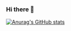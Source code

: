 ### Hi there 👋

[![Anurag's GitHub stats](https://github-readme-stats.vercel.app/api?username=aregpetrosyan&count_private=true)](https://github.com/anuraghazra/github-readme-stats)

<!--
**aregpetrosyan/aregpetrosyan** is a ✨ _special_ ✨ repository because its `README.md` (this file) appears on your GitHub profile.

Here are some ideas to get you started:

- 🔭 I’m currently working on ...
- 🌱 I’m currently learning ...
- 👯 I’m looking to collaborate on ...
- 🤔 I’m looking for help with ...
- 💬 Ask me about ...
- 📫 How to reach me: ...
- 😄 Pronouns: ...
- ⚡ Fun fact: ...
-->
